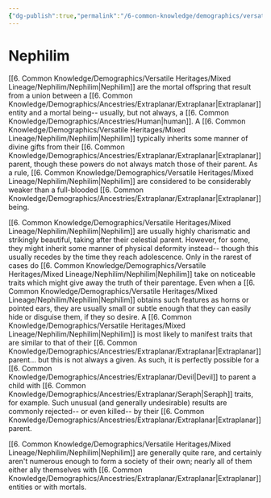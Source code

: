 ```yaml
---
{"dg-publish":true,"permalink":"/6-common-knowledge/demographics/versatile-heritages/mixed-lineage/nephilim/nephilim/"}
---
```


# Nephilim

[[6. Common Knowledge/Demographics/Versatile Heritages/Mixed Lineage/Nephilim/Nephilim\|Nephilim]] are the mortal offspring that result from a union between a [[6. Common Knowledge/Demographics/Ancestries/Extraplanar/Extraplanar\|Extraplanar]] entity and a mortal being-- usually, but not always, a [[6. Common Knowledge/Demographics/Ancestries/Human\|human]]. A [[6. Common Knowledge/Demographics/Versatile Heritages/Mixed Lineage/Nephilim/Nephilim\|Nephilim]] typically inherits some manner of divine gifts from their [[6. Common Knowledge/Demographics/Ancestries/Extraplanar/Extraplanar\|Extraplanar]] parent, though these powers do not always match those of their parent. As a rule, [[6. Common Knowledge/Demographics/Versatile Heritages/Mixed Lineage/Nephilim/Nephilim\|Nephilim]] are considered to be considerably weaker than a full-blooded [[6. Common Knowledge/Demographics/Ancestries/Extraplanar/Extraplanar\|Extraplanar]] being. 

[[6. Common Knowledge/Demographics/Versatile Heritages/Mixed Lineage/Nephilim/Nephilim\|Nephilim]] are usually highly charismatic and strikingly beautiful, taking after their celestial parent. However, for some, they might inherit some manner of physical deformity instead-- though this usually recedes by the time they reach adolescence. Only in the rarest of cases do [[6. Common Knowledge/Demographics/Versatile Heritages/Mixed Lineage/Nephilim/Nephilim\|Nephilim]] take on noticeable traits which might give away the truth of their parentage. Even when a [[6. Common Knowledge/Demographics/Versatile Heritages/Mixed Lineage/Nephilim/Nephilim\|Nephilim]] obtains such features as horns or pointed ears, they are usually small or subtle enough that they can easily hide or disguise them, if they so desire. A [[6. Common Knowledge/Demographics/Versatile Heritages/Mixed Lineage/Nephilim/Nephilim\|Nephilim]] is most likely to manifest traits that are similar to that of their [[6. Common Knowledge/Demographics/Ancestries/Extraplanar/Extraplanar\|Extraplanar]] parent... but this is not always a given. As such, it is perfectly possible for a [[6. Common Knowledge/Demographics/Ancestries/Extraplanar/Devil\|Devil]] to parent a child with [[6. Common Knowledge/Demographics/Ancestries/Extraplanar/Seraph\|Seraph]] traits, for example. Such unusual (and generally undesirable) results are commonly rejected-- or even killed-- by their [[6. Common Knowledge/Demographics/Ancestries/Extraplanar/Extraplanar\|Extraplanar]] parent.

[[6. Common Knowledge/Demographics/Versatile Heritages/Mixed Lineage/Nephilim/Nephilim\|Nephilim]] are generally quite rare, and certainly aren't numerous enough to form a society of their own; nearly all of them either ally themselves with [[6. Common Knowledge/Demographics/Ancestries/Extraplanar/Extraplanar\|Extraplanar]] entities or with mortals. 


